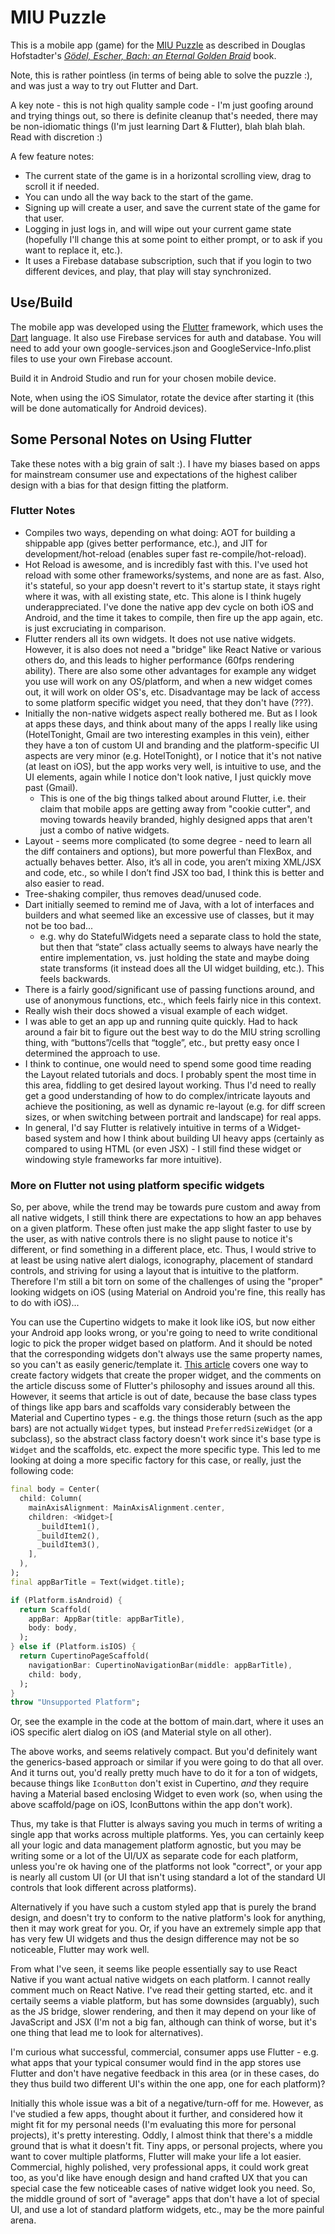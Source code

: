 # MIU Puzzle

This is a mobile app (game) for the [MIU Puzzle](https://en.wikipedia.org/wiki/MU_puzzle) as described in Douglas Hofstadter's _[Gödel, Escher, Bach: an Eternal Golden Braid](https://en.wikipedia.org/wiki/G%C3%B6del,_Escher,_Bach)_ book.

Note, this is rather pointless (in terms of being able to solve the puzzle :), and was just a way to try out Flutter and Dart.

A key note - this is not high quality sample code - I'm just goofing around and trying things out, so there is definite cleanup that's needed, there may be non-idiomatic things (I'm just learning Dart & Flutter), blah blah blah. Read with discretion :)

A few feature notes:

* The current state of the game is in a horizontal scrolling view, drag to scroll it if needed.
* You can undo all the way back to the start of the game.
* Signing up will create a user, and save the current state of the game for that user.
* Logging in just logs in, and will wipe out your current game state (hopefully I'll change this at some point to either prompt, or to ask if you want to replace it, etc.).
* It uses a Firebase database subscription, such that if you login to two different devices, and play, that play will stay synchronized.


## Use/Build

The mobile app was developed using the [Flutter](https://flutter.io) framework, which uses the [Dart](https://www.dartlang.org/) language. It also use Firebase services for auth and database. You will need to add your own google-services.json and GoogleService-Info.plist files to use your own Firebase account.

Build it in Android Studio and run for your chosen mobile device.

Note, when using the iOS Simulator, rotate the device after starting it (this will be done automatically for Android devices).


## Some Personal Notes on Using Flutter

Take these notes with a big grain of salt :).  I have my biases based on apps for mainstream consumer use and expectations of the highest caliber design with a bias for that design fitting the platform.

### Flutter Notes

* Compiles two ways, depending on what doing: AOT for building a shippable app (gives better performance, etc.), and JIT for development/hot-reload (enables super fast re-compile/hot-reload).
* Hot Reload is awesome, and is incredibly fast with this. I've used hot reload with some other frameworks/systems, and none are as fast. Also, it's stateful, so your app doesn't revert to it's startup state, it stays right where it was, with all existing state, etc. This alone is I think hugely underappreciated. I've done the native app dev cycle on both iOS and Android, and the time it takes to compile, then fire up the app again, etc. is just excruciating in comparison.
* Flutter renders all its own widgets. It does not use native widgets. However, it is also does not need a "bridge" like React Native or various others do, and this leads to higher performance (60fps rendering ability). There are also some other advantages for example any widget you use will work on any OS/platform, and when a new widget comes out, it will work on older OS's, etc. Disadvantage may be lack of access to some platform specific widget you need, that they don't have (???).
* Initially the non-native widgets aspect really bothered me. But as I look at apps these days, and think about many of the apps I really like using (HotelTonight, Gmail are two interesting examples in this vein), either they have a ton of custom UI and branding and the platform-specific UI aspects are very minor (e.g. HotelTonight), or I notice that it's not native (at least on iOS), but the app works very well, is intuitive to use, and the UI elements, again while I notice don't look native, I just quickly move past (Gmail).
    * This is one of the big things talked about around Flutter, i.e. their claim that mobile apps are getting away from "cookie cutter", and moving towards heavily branded, highly designed apps that aren't just a combo of native widgets.
* Layout - seems more complicated (to some degree - need to learn all the diff containers and options), but more powerful than FlexBox, and actually behaves better. Also, it’s all in code, you aren’t mixing XML/JSX and code, etc., so while I don’t find JSX too bad, I think this is better and also easier to read.
* Tree-shaking compiler, thus removes dead/unused code.
* Dart initially seemed to remind me of Java, with a lot of interfaces and builders and what seemed like an excessive use of classes, but it may not be too bad...
    * e.g. why do StatefulWidgets need a separate class to hold the state, but then that “state” class actually seems to always have nearly the entire implementation, vs. just holding the state and maybe doing state transforms (it instead does all the UI widget building, etc.). This feels backwards.
* There is a fairly good/significant use of passing functions around, and use of anonymous functions, etc., which feels fairly nice in this context.
* Really wish their docs showed a visual example of each widget.
* I was able to get an app up and running quite quickly. Had to hack around a fair bit to figure out the best way to do the MIU string scrolling thing, with “buttons”/cells that “toggle”, etc., but pretty easy once I determined the approach to use.
* I think to continue, one would need to spend some good time reading the Layout related tutorials and docs. I probably spent the most time in this area, fiddling to get desired layout working. Thus I'd need to really get a good understanding of how to do complex/intricate layouts and achieve the positioning, as well as dynamic re-layout (e.g. for diff screen sizes, or when switching between portrait and landscape) for real apps.
* In general, I'd say Flutter is relatively intuitive in terms of a Widget-based system and how I think about building UI heavy apps (certainly as compared to using HTML (or even JSX) - I still find these widget or windowing style frameworks far more intuitive).

### More on Flutter not using platform specific widgets

So, per above, while the trend may be towards pure custom and away from all native widgets, I still think there are expectations to how an app behaves on a given platform. These often just make the app slight faster to use by the user, as with native controls there is no slight pause to notice it's different, or find something in a different place, etc. Thus, I would strive to at least be using native alert dialogs, iconography, placement of standard controls, and striving for using a layout that is intuitive to the platform. Therefore I'm still a bit torn on some of the challenges of using the "proper" looking widgets on iOS (using Material on Android you're fine, this really has to do with iOS)...

You can use the Cupertino widgets to make it look like iOS, but now either your Android app looks wrong, or you're going to need to write conditional logic to pick the proper widget based on platform. And it should be noted that the corresponding widgets don't always use the same property names, so you can't as easily generic/template it. [This article](https://medium.com/flutter-io/do-flutter-apps-dream-of-platform-aware-widgets-7d7ed7b4624d) covers one way to create factory widgets that create the proper widget, and the comments on the article discuss some of Flutter's philosophy and issues around all this. However, it seems that article is out of date, because the base class types of things like app bars and scaffolds vary considerably between the Material and Cupertino types - e.g. the things those return (such as the app bars) are not actually `Widget` types, but instead `PreferredSizeWidget` (or a subclass), so the abstract class factory doesn't work since it's base type is `Widget` and the scaffolds, etc. expect the more specific type. This led to me looking at doing a more specific factory for this case, or really, just the following code:

```dart
final body = Center(
  child: Column(
    mainAxisAlignment: MainAxisAlignment.center,
    children: <Widget>[
      _buildItem1(),
      _buildItem2(),
      _buildItem3(),
    ],
  ),
);
final appBarTitle = Text(widget.title);

if (Platform.isAndroid) {
  return Scaffold(
    appBar: AppBar(title: appBarTitle),
    body: body,
  );
} else if (Platform.isIOS) {
  return CupertinoPageScaffold(
    navigationBar: CupertinoNavigationBar(middle: appBarTitle),
    child: body,
  );
}
throw "Unsupported Platform";

```

Or, see the example in the code at the bottom of main.dart, where it uses an iOS specific alert dialog on iOS (and Material style on all other).

The above works, and seems relatively compact. But you'd definitely want the generics-based approach or similar if you were going to do that all over. And it turns out, you'd really pretty much have to do it for a ton of widgets, because things like `IconButton` don't exist in Cupertino, *and* they require having a Material based enclosing Widget to even work (so, when using the above scaffold/page on iOS, IconButtons within the app don't work).

Thus, my take is that Flutter is always saving you much in terms of writing a single app that works across multiple platforms. Yes, you can certainly keep all your logic and data management platform agnostic, but you may be writing some or a lot of the UI/UX as separate code for each platform, unless you're ok having one of the platforms not look "correct", or your app is nearly all custom UI (or UI that isn't using standard a lot of the standard UI controls that look different across platforms).

Alternatively if you have such a custom styled app that is purely the brand design, and doesn't try to conform to the native platform's look for anything, then it may work great for you. Or, if you have an extremely simple app that has very few UI widgets and thus the design difference may not be so noticeable, Flutter may work well.

From what I've seen, it seems like people essentially say to use React Native if you want actual native widgets on each platform. I cannot really comment much on React Native. I've read their getting started, etc. and it certaily seems a viable platform, but has some downsides (arguably), such as the JS bridge, slower rendering, and then it may depend on your like of JavaScript and JSX (I'm not a big fan, although can think of worse, but it's one thing that lead me to look for alternatives).

I'm curious what successful, commercial, consumer apps use Flutter - e.g. what apps that your typical consumer would find in the app stores use Flutter and don't have negative feedback in this area (or in these cases, do they thus build two different UI's within the one app, one for each platform)?

Initially this whole issue was a bit of a negative/turn-off for me. However, as I've studied a few apps, thought about it further, and considered how it might fit for my personal needs (I'm evaluating this more for personal projects), it's pretty interesting. Oddly, I almost think that there's a middle ground that is what it doesn't fit. Tiny apps, or personal projects, where you want to cover multiple platforms, Flutter will make your life a lot easier. Commercial, highly polished, very professional apps, it could work great too, as you'd like have enough design and hand crafted UX that you can special case the few noticeable cases of native widget look you need. So, the middle ground of sort of "average" apps that don't have a lot of special UI, and use a lot of standard platform widgets, etc., may be the more painful arena.

